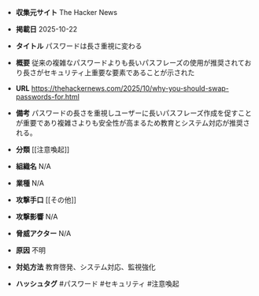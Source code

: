 - **収集元サイト**
The Hacker News

- **掲載日**
2025-10-22

- **タイトル**
パスワードは長さ重視に変わる

- **概要**
従来の複雑なパスワードよりも長いパスフレーズの使用が推奨されており長さがセキュリティ上重要な要素であることが示された

- **URL**
https://thehackernews.com/2025/10/why-you-should-swap-passwords-for.html

- **備考**
パスワードの長さを重視しユーザーに長いパスフレーズ作成を促すことが重要であり複雑さよりも安全性が高まるため教育とシステム対応が推奨される。

- **分類**
[[注意喚起]]

- **組織名**
N/A

- **業種**
N/A

- **攻撃手口**
[[その他]]

- **攻撃影響**
N/A

- **脅威アクター**
N/A

- **原因**
不明

- **対処方法**
教育啓発、システム対応、監視強化

- **ハッシュタグ**
#パスワード #セキュリティ #注意喚起
